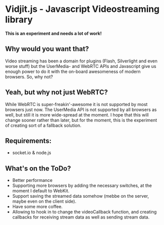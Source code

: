 # Vidjit.js - Javascript Videostreaming library

**This is an experiment and needs a lot of work!**

## Why would you want that?

Video streaming has been a domain for plugins (Flash, Silverlight and even worse stuff) but the UserMedia- and WebRTC APIs and Javascript give us enough power to
do it with the on-board awesomeness of modern browsers. So, why not?

## Yeah, but why not just WebRTC?

While WebRTC is super-freakin'-awesome it is not supported by most browsers just now.
The UserMedia API is not supported by all browsers as well, but still it is more wide-spread at the moment.
I hope that this will change sooner rather than later, but for the moment, this is the experiment of creating sort of a fallback solution.

## Requirements:
* socket.io & node.js

## What's on the ToDo?

* Better performance
* Supporting more browsers by adding the necessary switches, at the moment I default to WebKit.
* Support saving the streamed data somehow (mebbe on the server, maybe even on the client side).
* Have some more coffee.
* Allowing to hook in to change the videoCallback function, and creating callbacks for receiving stream data as well as sending stream data.
